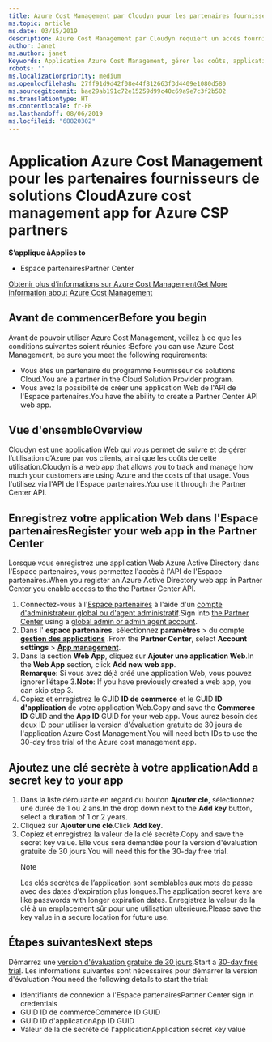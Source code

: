 ```yaml
---
title: Azure Cost Management par Cloudyn pour les partenaires fournisseurs de solutions Cloud | Espace partenaires
ms.topic: article
ms.date: 03/15/2019
description: Azure Cost Management par Cloudyn requiert un accès fourni à l'API de l'Espace partenaires.
author: Janet
ms.author: janet
Keywords: Application Azure Cost Management, gérer les coûts, applications Web
robots: ''
ms.localizationpriority: medium
ms.openlocfilehash: 27ff91d9d42f08e44f812663f3d4409e1080d580
ms.sourcegitcommit: bae29ab191c72e15259d99c40c69a9e7c3f2b502
ms.translationtype: HT
ms.contentlocale: fr-FR
ms.lasthandoff: 08/06/2019
ms.locfileid: "68820302"
---
```

# <a name="azure-cost-management-app-for-azure-csp-partners"></a><span data-ttu-id="c3193-104">Application Azure Cost Management pour les partenaires fournisseurs de solutions Cloud</span><span class="sxs-lookup"><span data-stu-id="c3193-104">Azure cost management app for Azure CSP partners</span></span>  

<span data-ttu-id="c3193-105">**S’applique à**</span><span class="sxs-lookup"><span data-stu-id="c3193-105">**Applies to**</span></span>

-  <span data-ttu-id="c3193-106">Espace partenaires</span><span class="sxs-lookup"><span data-stu-id="c3193-106">Partner Center</span></span>

[<span data-ttu-id="c3193-107">Obtenir plus d’informations sur Azure Cost Management</span><span class="sxs-lookup"><span data-stu-id="c3193-107">Get More information about Azure Cost Management</span></span>](https://go.microsoft.com/fwlink/p/?linkid=857893)

## <a name="before-you-begin"></a><span data-ttu-id="c3193-108">Avant de commencer</span><span class="sxs-lookup"><span data-stu-id="c3193-108">Before you begin</span></span>
<span data-ttu-id="c3193-109">Avant de pouvoir utiliser Azure Cost Management, veillez à ce que les conditions suivantes soient réunies :</span><span class="sxs-lookup"><span data-stu-id="c3193-109">Before you can use Azure Cost Management, be sure you meet the following requirements:</span></span>

- <span data-ttu-id="c3193-110">Vous êtes un partenaire du programme Fournisseur de solutions Cloud.</span><span class="sxs-lookup"><span data-stu-id="c3193-110">You are a partner in the Cloud Solution Provider program.</span></span>
- <span data-ttu-id="c3193-111">Vous avez la possibilité de créer une application Web de l'API de l'Espace partenaires.</span><span class="sxs-lookup"><span data-stu-id="c3193-111">You have the ability to create a Partner Center API web app.</span></span>

## <a name="overview"></a><span data-ttu-id="c3193-112">Vue d'ensemble</span><span class="sxs-lookup"><span data-stu-id="c3193-112">Overview</span></span>

<span data-ttu-id="c3193-113">Cloudyn est une application Web qui vous permet de suivre et de gérer l’utilisation d’Azure par vos clients, ainsi que les coûts de cette utilisation.</span><span class="sxs-lookup"><span data-stu-id="c3193-113">Cloudyn is a web app that allows you to track and manage how much your customers are using Azure and the costs of that usage.</span></span> <span data-ttu-id="c3193-114">Vous l'utilisez via l'API de l'Espace partenaires.</span><span class="sxs-lookup"><span data-stu-id="c3193-114">You use it through the Partner Center API.</span></span>

## <a name="register-your-web-app-in-the-partner-center"></a><span data-ttu-id="c3193-115">Enregistrez votre application Web dans l'Espace partenaires</span><span class="sxs-lookup"><span data-stu-id="c3193-115">Register your web app in the Partner Center</span></span>
<span data-ttu-id="c3193-116">Lorsque vous enregistrez une application Web Azure Active Directory dans l'Espace partenaires, vous permettez l'accès à l'API de l'Espace partenaires.</span><span class="sxs-lookup"><span data-stu-id="c3193-116">When you register an Azure Active Directory web app in Partner Center you enable access to the the Partner Center API.</span></span> 
1.  <span data-ttu-id="c3193-117">Connectez-vous à l'[Espace partenaires](https://partnercenter.microsoft.com/pcv/dashboard/overview) à l'aide d'un [compte d'administrateur global ou d'agent administratif](create-user-accounts-and-set-permissions.md).</span><span class="sxs-lookup"><span data-stu-id="c3193-117">Sign into [the Partner Center](https://partnercenter.microsoft.com/pcv/dashboard/overview) using a [global admin or admin agent account](create-user-accounts-and-set-permissions.md).</span></span>
2.  <span data-ttu-id="c3193-118">Dans l' **espace partenaires**, sélectionnez **paramètres** &gt; du compte **[gestion des applications](https://partnercenter.microsoft.com/pcv/apiintegration/appmanagement)** .</span><span class="sxs-lookup"><span data-stu-id="c3193-118">From the **Partner Center**, select **Account settings** &gt; **[App management](https://partnercenter.microsoft.com/pcv/apiintegration/appmanagement)**.</span></span>
3.  <span data-ttu-id="c3193-119">Dans la section **Web App**, cliquez sur **Ajouter une application Web**.</span><span class="sxs-lookup"><span data-stu-id="c3193-119">In the **Web App** section, click **Add new web app**.</span></span>
<br> <span data-ttu-id="c3193-120">**Remarque**: Si vous avez déjà créé une application Web, vous pouvez ignorer l’étape 3.</span><span class="sxs-lookup"><span data-stu-id="c3193-120">**Note**: If you have previously created a web app, you can skip step 3.</span></span>
4.  <span data-ttu-id="c3193-121">Copiez et enregistrez le GUID **ID de commerce** et le GUID **ID d'application** de votre application Web.</span><span class="sxs-lookup"><span data-stu-id="c3193-121">Copy and save the **Commerce ID** GUID and the **App ID** GUID for your web app.</span></span> <span data-ttu-id="c3193-122">Vous aurez besoin des deux ID pour utiliser la version d'évaluation gratuite de 30 jours de l'application Azure Cost Management.</span><span class="sxs-lookup"><span data-stu-id="c3193-122">You will need both IDs to use the 30-day free trial of the Azure cost management app.</span></span>

## <a name="add-a-secret-key-to-your-app"></a><span data-ttu-id="c3193-123">Ajoutez une clé secrète à votre application</span><span class="sxs-lookup"><span data-stu-id="c3193-123">Add a secret key to your app</span></span>
1. <span data-ttu-id="c3193-124">Dans la liste déroulante en regard du bouton **Ajouter clé**, sélectionnez une durée de 1 ou 2 ans.</span><span class="sxs-lookup"><span data-stu-id="c3193-124">In the drop down next to the **Add key** button, select a duration of 1 or 2 years.</span></span>
2. <span data-ttu-id="c3193-125">Cliquez sur **Ajouter une clé**.</span><span class="sxs-lookup"><span data-stu-id="c3193-125">Click **Add key**.</span></span> 
3. <span data-ttu-id="c3193-126">Copiez et enregistrez la valeur de la clé secrète.</span><span class="sxs-lookup"><span data-stu-id="c3193-126">Copy and save the secret key value.</span></span> <span data-ttu-id="c3193-127">Elle vous sera demandée pour la version d'évaluation gratuite de 30 jours.</span><span class="sxs-lookup"><span data-stu-id="c3193-127">You will need this for the 30-day free trial.</span></span><br>
   > [!NOTE]  
   > <span data-ttu-id="c3193-128">Les clés secrètes de l’application sont semblables aux mots de passe avec des dates d’expiration plus longues.</span><span class="sxs-lookup"><span data-stu-id="c3193-128">The application secret keys are like passwords with longer expiration dates.</span></span> <span data-ttu-id="c3193-129">Enregistrez la valeur de la clé à un emplacement sûr pour une utilisation ultérieure.</span><span class="sxs-lookup"><span data-stu-id="c3193-129">Please save the key value in a secure location for future use.</span></span>

## <a name="next-steps"></a><span data-ttu-id="c3193-130">Étapes suivantes</span><span class="sxs-lookup"><span data-stu-id="c3193-130">Next steps</span></span>
<span data-ttu-id="c3193-131">Démarrez une [version d'évaluation gratuite de 30 jours](https://go.microsoft.com/fwlink/?linkid=857895).</span><span class="sxs-lookup"><span data-stu-id="c3193-131">Start a [30-day free trial](https://go.microsoft.com/fwlink/?linkid=857895).</span></span>
<span data-ttu-id="c3193-132">Les informations suivantes sont nécessaires pour démarrer la version d'évaluation :</span><span class="sxs-lookup"><span data-stu-id="c3193-132">You need the following details to start the trial:</span></span>
- <span data-ttu-id="c3193-133">Identifiants de connexion à l'Espace partenaires</span><span class="sxs-lookup"><span data-stu-id="c3193-133">Partner Center sign in credentials</span></span>
- <span data-ttu-id="c3193-134">GUID ID de commerce</span><span class="sxs-lookup"><span data-stu-id="c3193-134">Commerce ID GUID</span></span>
- <span data-ttu-id="c3193-135">GUID ID d'application</span><span class="sxs-lookup"><span data-stu-id="c3193-135">App ID GUID</span></span>
- <span data-ttu-id="c3193-136">Valeur de la clé secrète de l'application</span><span class="sxs-lookup"><span data-stu-id="c3193-136">Application secret key value</span></span>
